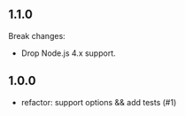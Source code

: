 1.1.0
-----

Break changes:

- Drop Node.js 4.x support.

1.0.0
-----

* refactor: support options && add tests (#1)

